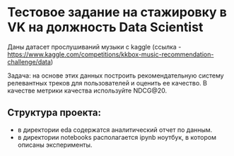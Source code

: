 # Тестовое задание на стажировку в VK на должность Data Scientist

Даны датасет прослушиваний музыки с kaggle (ссылка - https://www.kaggle.com/competitions/kkbox-music-recommendation-challenge/data)

Задача: на основе этих данных построить рекомендательную систему релевантных треков для пользователей и оценить ее качество. В качестве метрики качества используйте NDCG@20. 

## Структура проекта:
- в директории eda содержатся аналитический отчет по данным.
- в директории notebooks располагается ipynb ноутбук, в котором описаны эксперименты.
